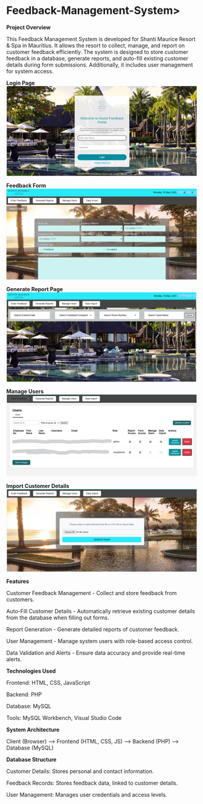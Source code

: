 # Feedback-Management-System>

<b>Project Overview</b>

This Feedback Management System is developed for Shanti Maurice Resort & Spa in Mauritius. It allows the resort to collect, manage, and report on customer feedback efficiently. The system is designed to store customer feedback in a database, generate reports, and auto-fill existing customer details during form submissions. Additionally, it includes user management for system access.

<b>Login Page</b>
![Login Page](https://github.com/LakshikaSew/Feedback-Management-System/blob/908205af1ea81b54aeda025f514e76c82ed7fd2c/screen%20shots/loging.png)

<b>Feedback Form</b>
![Feedback Form](https://github.com/LakshikaSew/Feedback-Management-System/blob/5703acbca7d86fc15064cb14892ecd0b3293905b/screen%20shots/feedback%20form.png)

<b>Generate Report Page</b>
![Report Generation](https://github.com/LakshikaSew/Feedback-Management-System/blob/74c9c7008adc7a4e0a602281d4f51e81e889a1bc/screen%20shots/generate%20report.png)

<b>Manage Users</b>
![User Management](https://github.com/LakshikaSew/Feedback-Management-System/blob/ed5c0c67d5dbea5450d643fcc7f0527b911d46b7/screen%20shots/manage%20users.png)

<b>Import Customer Details</b>
![Import Customer Details](https://github.com/LakshikaSew/Feedback-Management-System/blob/654f68de553aa0f1495722762955b5a3b7b399b1/screen%20shots/import%20customer%20details.png)

<b>Features</b>

Customer Feedback Management - Collect and store feedback from customers.

Auto-Fill Customer Details - Automatically retrieve existing customer details from the database when filling out forms.

Report Generation - Generate detailed reports of customer feedback.

User Management - Manage system users with role-based access control.

Data Validation and Alerts - Ensure data accuracy and provide real-time alerts.

<b>Technologies Used</b>

Frontend: HTML, CSS, JavaScript

Backend: PHP

Database: MySQL

Tools: MySQL Workbench, Visual Studio Code

<b>System Architecture</b>

Client (Browser) --> Frontend (HTML, CSS, JS) --> Backend (PHP) --> Database (MySQL)

<b>Database Structure</b>

Customer Details: Stores personal and contact information.

Feedback Records: Stores feedback data, linked to customer details.

User Management: Manages user credentials and access levels.
